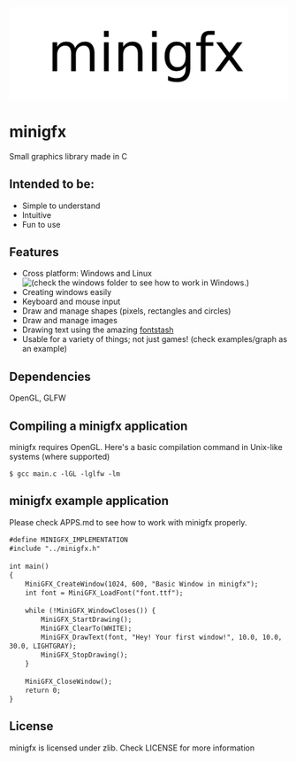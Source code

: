 ![](./resources/header.png)

# minigfx
Small graphics library made in C

## Intended to be:
- Simple to understand
- Intuitive
- Fun to use

## Features
- Cross platform: Windows and Linux ![(check the windows folder to see how to work in Windows.)](./windows)
- Creating windows easily
- Keyboard and mouse input
- Draw and manage shapes (pixels, rectangles and circles)
- Draw and manage images
- Drawing text using the amazing [fontstash](https://github.com/memononen/fontstash)
- Usable for a variety of things; not just games! (check examples/graph as an example)

## Dependencies
OpenGL, GLFW

## Compiling a minigfx application
minigfx requires OpenGL. Here's a basic compilation command in Unix-like systems (where supported)
```
$ gcc main.c -lGL -lglfw -lm
```

## minigfx example application
Please check APPS.md to see how to work with minigfx properly.
```
#define MINIGFX_IMPLEMENTATION
#include "../minigfx.h"

int main()
{
    MiniGFX_CreateWindow(1024, 600, "Basic Window in minigfx");
    int font = MiniGFX_LoadFont("font.ttf");

    while (!MiniGFX_WindowCloses()) {
        MiniGFX_StartDrawing();
        MiniGFX_ClearTo(WHITE);
        MiniGFX_DrawText(font, "Hey! Your first window!", 10.0, 10.0, 30.0, LIGHTGRAY);
        MiniGFX_StopDrawing();
    }

    MiniGFX_CloseWindow();
    return 0;
}
```

## License
minigfx is licensed under zlib. Check LICENSE for more information
